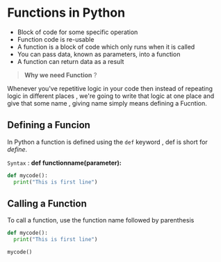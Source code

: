 # Functions in Python
* Block of code for some specific operation
* Function code is re-usable
* A function is a block of code which only runs when it is called
* You can pass data, known as parameters, into a function
* A function can return data as a result

> **Why we need Function** ?

Whenever you've repetitive logic in your code then instead of repeating logic in different places , we're going to write that logic at one place and give that some name , giving name simply means defining a Fucntion.

## Defining a Funcion
In Python a function is defined using the `def` keyword , def is short for *define*. 

`Syntax` : **def functionname(parameter):**
```py
def mycode():
  print("This is first line")
```
## Calling a Function
To call a function, use the function name followed by parenthesis
```py
def mycode():
  print("This is first line")

mycode()
```

